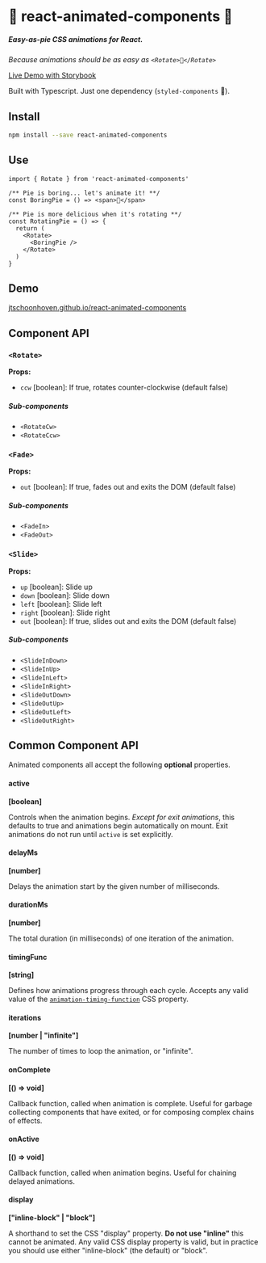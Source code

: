 # 🥧 react-animated-components 🥧

##### Easy-as-pie CSS animations for React.

_Because animations should be as easy as `<Rotate>🥧</Rotate>`_

[Live Demo with Storybook](https://jtschoonhoven.github.io/react-animated-components)

Built with Typescript. Just one dependency (`styled-components` 💅).

## Install

```sh
npm install --save react-animated-components
```

## Use

```tsx
import { Rotate } from 'react-animated-components'

/** Pie is boring... let's animate it! **/
const BoringPie = () => <span>🥧</span>

/** Pie is more delicious when it's rotating **/
const RotatingPie = () => {
  return (
    <Rotate>
      <BoringPie />
    </Rotate>
  )
}
```

## Demo

[jtschoonhoven.github.io/react-animated-components](https://jtschoonhoven.github.io/react-animated-components)

## Component API

### `<Rotate>`

**Props:**

- `ccw` [boolean]: If true, rotates counter-clockwise (default false)

##### Sub-components

- `<RotateCw>`
- `<RotateCcw>`

### `<Fade>`

**Props:**

- `out` [boolean]: If true, fades out and exits the DOM (default false)

##### Sub-components

- `<FadeIn>`
- `<FadeOut>`

### `<Slide>`

**Props:**

- `up` [boolean]: Slide up
- `down` [boolean]: Slide down
- `left` [boolean]: Slide left
- `right` [boolean]: Slide right
- `out` [boolean]: If true, slides out and exits the DOM (default false)

##### Sub-components

- `<SlideInDown>`
- `<SlideInUp>`
- `<SlideInLeft>`
- `<SlideInRight>`
- `<SlideOutDown>`
- `<SlideOutUp>`
- `<SlideOutLeft>`
- `<SlideOutRight>`

## Common Component API

Animated components all accept the following **optional** properties.

#### active

**[boolean]**

Controls when the animation begins. _Except for exit animations_, this defaults to true and animations begin automatically on mount. Exit animations do not run until `active` is set explicitly.

#### delayMs

**[number]**

Delays the animation start by the given number of milliseconds.

#### durationMs

**[number]**

The total duration (in milliseconds) of one iteration of the animation.

#### timingFunc

**[string]**

Defines how animations progress through each cycle. Accepts any valid value of the [`animation-timing-function`](https://developer.mozilla.org/en-US/docs/Web/CSS/animation-timing-function) CSS property.

#### iterations

**[number | "infinite"]**

The number of times to loop the animation, or "infinite".

#### onComplete

**[() => void]**

Callback function, called when animation is complete. Useful for garbage collecting components that have exited, or for composing complex chains of effects.

#### onActive

**[() => void]**

Callback function, called when animation begins. Useful for chaining delayed animations.

#### display

**["inline-block" | "block"]**

A shorthand to set the CSS "display" property. **Do not use "inline"** this cannot be animated. Any valid CSS display property is valid, but in practice you should use either "inline-block" (the default) or "block".
